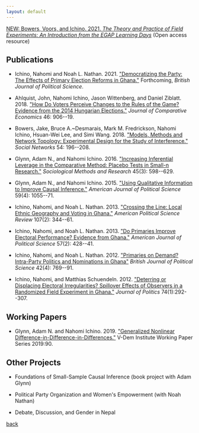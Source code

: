 ```yaml
---
layout: default
---
```

[NEW: Bowers, Voors, and Ichino.  2021.  _The Theory and Practice of Field Experiments: An Introduction from the EGAP Learning Days_](https://egap.github.io/theory_and_practice_of_field_experiments/) (Open access resource)

## Publications

- Ichino, Nahomi and Noah L. Nathan. 2021.  ["Democratizing the Party: The Effects of Primary Election Reforms in Ghana."](./docs/IchinoNathan_primaries2016_BJPS.pdf)  Forthcoming, _British Journal of Political Science_.

- Ahlquist, John, Nahomi Ichino, Jason Wittenberg, and Daniel Ziblatt.  2018.  ["How Do Voters Perceive Changes to the Rules of the Game? Evidence from the 2014 Hungarian Elections."](https://doi.org/10.1016/j.jce.2018.01.001) _Journal of Comparative Economics_ 46: 906--19.

- Bowers, Jake, Bruce A.~Desmarais, Mark M. Fredrickson, Nahomi Ichino, Hsuan-Wei Lee, and Simi Wang.  2018.  ["Models, Methods and Network Topology:  Experimental Design for the Study of Interference."](https://doi.org/10.1016/j.socnet.2018.01.010) _Social Networks_ 54: 196--208. 

- Glynn, Adam N., and Nahomi Ichino.  2016.  ["Increasing Inferential Leverage in the Comparative Method: Placebo Tests in Small-n Research."](https://doi.org/10.1177/0049124114528879") _Sociological Methods and Research_ 45(3): 598--629.

- Glynn, Adam N., and Nahomi Ichino.  2015.  ["Using Qualitative Information to Improve Causal Inference."](http://onlinelibrary.wiley.com/doi/10.1111/ajps.12154/abstract) _American Journal of Political Science_ 59(4): 1055--71. 

- Ichino, Nahomi, and Noah L. Nathan.  2013. ["Crossing the Line: Local Ethnic Geography and Voting in Ghana."](http://dx.doi.org/10.1017/S0003055412000664)  _American Political Science Review_ 107(2): 344--61. 

- Ichino, Nahomi, and Noah L. Nathan.  2013.  ["Do Primaries Improve Electoral Performance? Evidence from Ghana."](http://onlinelibrary.wiley.com/doi/10.1111/j.1540-5907.2012.00624.x/abstract)  _American Journal of Political Science_ 57(2): 428--41.  

- Ichino, Nahomi, and Noah L. Nathan.  2012. ["Primaries on Demand? Intra-Party Politics and Nominations in Ghana"](http://dx.doi.org/10.1017/S0007123412000014)
_British Journal of Political Science_ 42(4): 769--91.

- Ichino, Nahomi, and Matthias Schuendeln.  2012.  ["Deterring or Displacing Electoral Irregularities? Spillover Effects of Observers in a Randomized Field Experiment in Ghana."](http://dx.doi.org/10.1017/S0022381611001368)  _Journal of Politics_ 74(1):292--307. 

## Working Papers

- Glynn, Adam N. and Nahomi Ichino. 2019.   ["Generalized Nonlinear Difference-in-Difference-in-Differences."](https://www.v-dem.net/media/filer_public/ee/9d/ee9dc47c-6bbf-46b6-9752-0773435cf4d5/v-dem_working_paper_2019_90.pdf)  V-Dem Institute Working Paper Series 2019:90.

## Other Projects

- Foundations of Small-Sample Causal Inference (book project with Adam Glynn)

- Political Party Organization and Women's Empowerment (with Noah Nathan)

- Debate, Discussion, and Gender in Nepal



[back](./)
